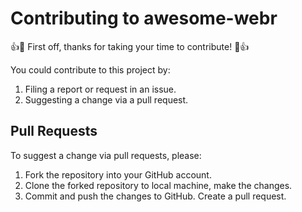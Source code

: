 # Contributing to awesome-webr

:+1::tada: First off, thanks for taking your time to contribute! :tada::+1:

You could contribute to this project by:

1. Filing a report or request in an issue.
2. Suggesting a change via a pull request.

## Pull Requests

To suggest a change via pull requests, please:

1. Fork the repository into your GitHub account.
2. Clone the forked repository to local machine, make the changes.
3. Commit and push the changes to GitHub. Create a pull request.
